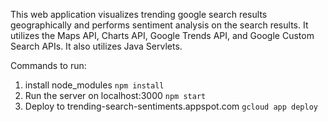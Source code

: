 This web application visualizes trending google search results geographically and performs sentiment analysis on the search results. It utilizes the Maps API, Charts API, Google Trends API, and Google Custom Search APIs. It also utilizes Java Servlets.

Commands to run:
1. install node_modules
`npm install`
2. Run the server on localhost:3000
`npm start`
3. Deploy to trending-search-sentiments.appspot.com
`gcloud app deploy`
